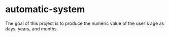 # automatic-system
The goal of this project is to produce the numeric value of the user's age as days, years, and months. 
